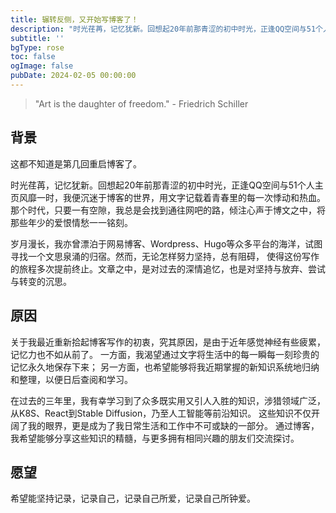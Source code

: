 ```yaml
---
title: 辗转反侧，又开始写博客了！
description: "时光荏苒，记忆犹新。回想起20年前那青涩的初中时光，正逢QQ空间与51个人主页风靡一时，我便沉迷于博客的世界，用文字记载着青春里的每一次悸动和热血。"
subtitle: ''
bgType: rose
toc: false
ogImage: false
pubDate: 2024-02-05 00:00:00
---
```


>  "Art is the daughter of freedom." - Friedrich Schiller

## 背景
这都不知道是第几回重启博客了。

时光荏苒，记忆犹新。回想起20年前那青涩的初中时光，正逢QQ空间与51个人主页风靡一时，我便沉迷于博客的世界，用文字记载着青春里的每一次悸动和热血。
那个时代，只要一有空隙，我总是会找到通往网吧的路，倾注心声于博文之中，将那些年少的爱恨情愁一一铭刻。

岁月漫长，我亦曾漂泊于网易博客、Wordpress、Hugo等众多平台的海洋，试图寻找一个文思泉涌的归宿。然而，无论怎样努力坚持，总有阻碍，
使得这份写作的旅程多次提前终止。文章之中，是对过去的深情追忆，也是对坚持与放弃、尝试与转变的沉思。



## 原因
关于我最近重新拾起博客写作的初衷，究其原因，是由于近年感觉神经有些疲累，记忆力也不如从前了。
一方面，我渴望通过文字将生活中的每一瞬每一刻珍贵的记忆永久地保存下来；
另一方面，也希望能够将我近期掌握的新知识系统地归纳和整理，以便日后查阅和学习。

在过去的三年里，我有幸学习到了众多既实用又引人入胜的知识，涉猎领域广泛，从K8S、React到Stable Diffusion，乃至人工智能等前沿知识。
这些知识不仅开阔了我的眼界，更是成为了我日常生活和工作中不可或缺的一部分。
通过博客，我希望能够分享这些知识的精髓，与更多拥有相同兴趣的朋友们交流探讨。

## 愿望
希望能坚持记录，记录自己，记录自己所爱，记录自己所钟爱。
